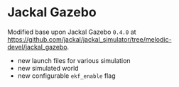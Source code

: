 # Jackal Gazebo

Modified base upon Jackal Gazebo  `0.4.0` at https://github.com/jackal/jackal_simulator/tree/melodic-devel/jackal_gazebo. 

* new launch files for various simulation 
* new simulated world
* new configurable `ekf_enable` flag
